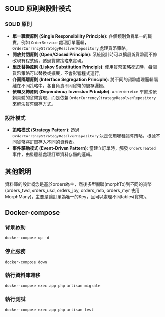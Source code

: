 ## SOLID 原則與設計模式

### SOLID 原則

- **單一職責原則 (Single Responsibility Principle)**: 各個類別負責單一的職責，例如 `OrderService` 處理訂單邏輯，`OrderCurrencyStrategyResolverRepository` 處理貨幣策略。
- **開放封閉原則 (Open/Closed Principle)**: 系統設計時可以擴展新貨幣而不修改現有程式碼，透過貨幣策略來實現。
- **里氏替換原則 (Liskov Substitution Principle)**: 使用貨幣策略模式時，每個貨幣策略可以替換或擴展，不會影響程式運行。
- **介面隔離原則 (Interface Segregation Principle)**: 將不同的貨幣處理邏輯隔離在不同策略中，各自負責不同貨幣的儲存邏輯。
- **依賴反轉原則 (Dependency Inversion Principle)**: `OrderService` 不直接依賴具體的貨幣實現，而是依賴 `OrderCurrencyStrategyResolverRepository` 來解決貨幣儲存方式。

### 設計模式

- **策略模式 (Strategy Pattern)**: 透過 `OrderCurrencyStrategyResolverRepository` 決定使用哪種貨幣策略，根據不同貨幣將訂單存入不同的資料表。
- **事件驅動模式 (Event-Driven Pattern)**: 當建立訂單時，觸發 `OrderCreated` 事件，由監聽器處理訂單資料存儲的邏輯。


## 其他說明
資料庫的設計概念是基於orders為主，然後多型關聯(morphTo)到不同的貨幣(orders_twd, orders_usd, orders_jpy, orders_rmb, orders_myr 使用 MorphMany)，主要是讓訂單為唯一的Key，且可以處理不同tables(貨幣)。


## Docker-compose

### 背景啟動
```docker-compose up -d```

### 停止服務
```docker-compose down```

### 執行資料庫遷移
```docker-compose exec app php artisan migrate```

### 執行測試
```docker-compose exec app php artisan test```
